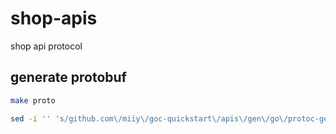 # shop-apis

shop api protocol

## generate protobuf

```bash
make proto
```

```bash
sed -i '' 's/github.com\/miiy\/goc-quickstart\/apis\/gen\/go\/protoc-gen-openapiv2/github.com\/grpc-ecosystem\/grpc-gateway\/v2\/protoc-gen-openapi\/v2/g' gen/go/shop/post/v1/post.pb.go
```
